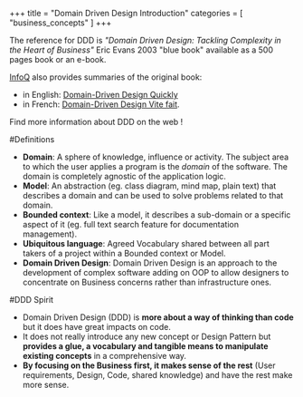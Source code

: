 +++
title       = "Domain Driven Design Introduction"
categories  = [ "business_concepts" ]
+++

The reference for DDD is *"Domain Driven Design: Tackling Complexity in the Heart of Business"* Eric Evans 2003 
"blue book" available as a 500 pages book or an e-book. 

<div class="callout callout-info">
<a href="http://www.infoq.com">InfoQ</a> also provides summaries of the original book:

<ul>
  <li>in English: <a href="http://www.infoq.com/minibooks/domain-driven-design-quickly">Domain-Driven Design Quickly</a></li>
  <li>in French: <a href="http://blog.infosaurus.fr/public/docs/DDDViteFait.pdf">Domain-Driven Design Vite fait</a>.</li>
</ul>
</div>

Find more information about DDD on the web ! 

#Definitions

- **Domain**: A sphere of knowledge, influence or activity. The subject area to which the user applies a program is the 
*domain* of the software. The domain is completely agnostic of the application logic.
- **Model**: An abstraction (eg. class diagram, mind map, plain text) that describes a domain and can be used to solve 
problems related to that domain.
- **Bounded context**: Like a model, it describes a sub-domain or a specific aspect of it (eg. full text search feature 
for documentation management).
- **Ubiquitous language**:  Agreed Vocabulary shared between all part takers of a project within a Bounded context or Model.
- **Domain Driven Design**: Domain Driven Design is an approach to the development of complex software adding on OOP to 
allow designers to concentrate on Business concerns rather than infrastructure ones.

#DDD Spirit

- Domain Driven Design (DDD) is **more about a way of thinking than code** but it does have great impacts on code.
- It does not really introduce any new concept or Design Pattern but **provides a glue, a vocabulary and tangible means 
to manipulate existing concepts** in a comprehensive way.
- **By focusing on the Business first, it makes sense of the rest** (User requirements, Design, Code, shared knowledge) 
and have the rest make more sense.



